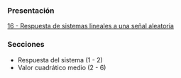 ### Presentación

[16 - Respuesta de sistemas lineales a una señal aleatoria](https://www.overleaf.com/read/yfnrpxpcmvsz#5b73e6)

### Secciones
- Respuesta del sistema (1 - 2)
- Valor cuadrático medio (2 - 6)